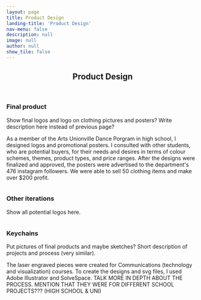 ```yaml
---
layout: page
title: Product Design
landing-title: 'Product Design'
nav-menu: false
description: null
image: null
author: null
show_tile: false
---
```


<!-- Main -->
<div id="main" class="alt">
	
<!-- One -->
<section id="one">
	<div class="inner">
	     <header class="major">
		<h1>Product Design</h1>
	     </header>		
		
<!-- Image -->
<h3>Final product</h3>
<p>Show final logos and logo on clothing pictures and posters? Write description here instead of previous page?<p>
<p>As a member of the Arts Unionville Dance Porgram in high school, I designed logos and promotional posters. I consulted with other students, who are potential buyers, for their needs and desires in terms of colour schemes, themes, product types, and price ranges. After the designs were finalized and approved, the posters were advertised to the department's 476 instagram followers. We were able to sell 50 clothing items and make over $200 profit.</p>
<div class="box alt">
	<div class="row 50% uniform">
		<div class="4u"><span class="image fit"><img src="{% link assets/images/logo3.png %}" alt="" /></span></div>
		<div class="4u"><span class="image fit"><img src="{% link assets/images/logo3.png %}" alt="" /></span></div>
		<div class="4u$"><span class="image fit"><img src="{% link assets/images/logo3.png %}" alt="" /></span></div>
	</div>
</div>

<h3>Other iterations</h3>
<p>Show all potential logos here.<p>
<div class="box alt">
	<div class="row 50% uniform">
		<div class="4u"><span class="image fit"><img src="{% link assets/images/iteration1.png %}" alt="" /></span></div>
		<div class="4u"><span class="image fit"><img src="{% link assets/images/iteration2.png %}" alt="" /></span></div>
		<div class="4u$"><span class="image fit"><img src="{% link assets/images/iteration3.png %}" alt="" /></span></div>
		<!-- Break -->
		<div class="4u"><span class="image fit"><img src="{% link assets/images/iteration4.png %}" alt="" /></span></div>
		<div class="4u"><span class="image fit"><img src="{% link assets/images/iteration5.png %}" alt="" /></span></div>
		<div class="4u$"><span class="image fit"><img src="{% link assets/images/iteratrion6.png %}" alt="" /></span></div>	
	</div>
</div> 

<h3>Keychains</h3>
<p>Put pictures of final products and maybe sketches? Short description of projects and process (very similar).<p>
<p>The laser engraved pieces were created for Communications (technology and visualization) courses. To create the designs and svg files, I used Adobe Illustrator and SolveSpace. TALK MORE IN DEPTH ABOUT THE PROCESS. MENTION THAT THEY WERE FOR DIFFERENT SCHOOL PROJECTS??? (HIGH SCHOOL & UNI)</p>
<div class="box alt">
	<div class="row 50% uniform">
		<div class="4u"><span class="image fit"><img src="{% link assets/images/krump.png %}" alt="" /></span></div>
		<div class="4u"><span class="image fit"><img src="{% link assets/images/nicholas brothers.png %}" alt="" /></span></div>
		<div class="4u$"><span class="image fit"><img src="{% link assets/images/adelaide hall.png %}" alt="" /></span></div>
	</div>
</div>
